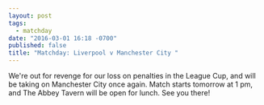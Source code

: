 ```yaml
---
layout: post
tags: 
  - matchday
date: "2016-03-01 16:18 -0700"
published: false
title: "Matchday: Liverpool v Manchester City "
---
```


We're out for revenge for our loss on penalties in the League Cup, and will be taking on Manchester City once again. Match starts tomorrow at 1 pm, and The Abbey Tavern will be open for lunch. See you there!

